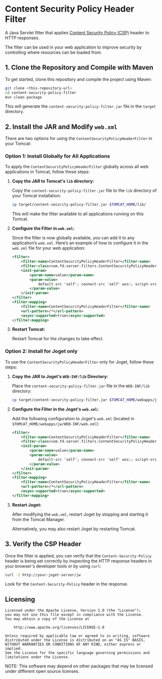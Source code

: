 # Content Security Policy Header Filter

A Java Servlet filter that applies [Content Security Policy (CSP)](https://content-security-policy.com) header to HTTP responses.

The filter can be used in your web application to improve security by controlling where resources can be loaded from.


## 1. Clone the Repository and Compile with Maven

To get started, clone this repository and compile the project using Maven:

```bash
git clone <this-repository-url>
cd content-security-policy-filter
mvn clean package
```

This will generate the `content-security-policy-filter.jar` file in the `target` directory.

## 2. Install the JAR and Modify `web.xml`

There are two options for using the `ContentSecurityPolicyHeaderFilter` in your Tomcat:

### Option 1: Install Globally for All Applications

To apply the `ContentSecurityPolicyHeaderFilter` globally across all web applications in Tomcat, follow these steps:

1. **Copy the JAR to Tomcat's `lib` directory:**

   Copy the `content-security-policy-filter.jar` file to the `lib` directory of your Tomcat installation:

   ```bash
   cp target/content-security-policy-filter.jar $TOMCAT_HOME/lib/
   ```

   This will make the filter available to all applications running on this Tomcat.

2. **Configure the Filter in `web.xml`:**

   Since the filter is now globally available, you can add it to any application’s `web.xml`. Here’s an example of how to configure it in the `web.xml` file for your web application:

   ```xml
   <filter>
       <filter-name>ContentSecurityPolicyHeaderFilter</filter-name>
       <filter-class>com.fd.server.filters.ContentSecurityPolicyHeaderFilter</filter-class>
       <init-param>
           <param-name>value</param-name>
           <param-value>
               default-src 'self'; connect-src 'self' wss:; script-src 'self' 'unsafe-inline' 'unsafe-eval'; style-src 'self' 'unsafe-inline'; img-src 'self' data:; font-src 'self'; frame-src 'self'; object-src 'none'; child-src 'none';
           </param-value>
       </init-param>
   </filter>
   <filter-mapping>
       <filter-name>ContentSecurityPolicyHeaderFilter</filter-name>
       <url-pattern>/*</url-pattern>
       <async-supported>true</async-supported>
   </filter-mapping>
   ```

3. **Restart Tomcat:**

   Restart Tomcat for the changes to take effect.

### Option 2: Install for Joget only

To use the `ContentSecurityPolicyHeaderFilter` only for Joget, follow these steps:

1. **Copy the JAR to Joget's `WEB-INF/lib` Directory:**

   Place the `content-security-policy-filter.jar` file in the `WEB-INF/lib` directory:

   ```bash
   cp target/content-security-policy-filter.jar $TOMCAT_HOME/webapps/jw/WEB-INF/lib/
   ```

2. **Configure the Filter in the Joget's `web.xml`:**

   Add the following configuration to Joget's `web.xml` (located in `$TOMCAT_HOME/webapps/jw/WEB-INF/web.xml`):

   ```xml
   <filter>
       <filter-name>ContentSecurityPolicyHeaderFilter</filter-name>
       <filter-class>com.fd.server.filters.ContentSecurityPolicyHeaderFilter</filter-class>
       <init-param>
           <param-name>value</param-name>
           <param-value>
               default-src 'self'; connect-src 'self' wss:; script-src 'self' 'unsafe-inline' 'unsafe-eval'; style-src 'self' 'unsafe-inline'; img-src 'self' data:; font-src 'self'; frame-src 'self'; object-src 'none'; child-src 'none';
           </param-value>
       </init-param>
   </filter>
   <filter-mapping>
       <filter-name>ContentSecurityPolicyHeaderFilter</filter-name>
       <url-pattern>/*</url-pattern>
       <async-supported>true</async-supported>
   </filter-mapping>
   ```

3. **Restart Joget:**

   After modifying the `web.xml`, restart Joget by stopping and starting it from the Tomcat Manager.

   Alternatively, you may also restart Joget by restarting Tomcat.

## 3. Verify the CSP Header

Once the filter is applied, you can verify that the `Content-Security-Policy` header is being set correctly by inspecting the HTTP response headers in your browser's developer tools or by using `curl`:

```bash
curl -I http://your-joget-server/jw
```

Look for the `Content-Security-Policy` header in the response.

## Licensing

    Licensed under the Apache License, Version 2.0 (the "License");
    you may not use this file except in compliance with the License.
    You may obtain a copy of the License at

        http://www.apache.org/licenses/LICENSE-2.0

    Unless required by applicable law or agreed to in writing, software
    distributed under the License is distributed on an "AS IS" BASIS,
    WITHOUT WARRANTIES OR CONDITIONS OF ANY KIND, either express or implied.
    See the License for the specific language governing permissions and
    limitations under the License.

NOTE: This software may depend on other packages that may be licensed under different open source licenses.